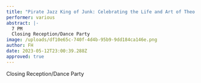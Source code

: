 ```yaml
---
title: "Pirate Jazz King of Junk: Celebrating the Life and Art of Theo Stieve "
performer: various
abstract: |-
  7 PM
  Closing Reception/Dance Party
image: /uploads/df10e65c-740f-4d4b-95b9-9dd184ca146e.png
author: FH
date: 2023-05-12T23:00:39.288Z
approved: true
---
```

Closing Reception/Dance Party
